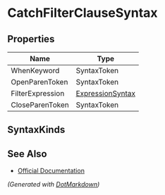 # CatchFilterClauseSyntax

## Properties

| Name             | Type                                    |
| ---------------- | --------------------------------------- |
| WhenKeyword      | SyntaxToken                             |
| OpenParenToken   | SyntaxToken                             |
| FilterExpression | [ExpressionSyntax](ExpressionSyntax.md) |
| CloseParenToken  | SyntaxToken                             |

## SyntaxKinds

## See Also

* [Official Documentation](https://docs.microsoft.com/en-us/dotnet/api/microsoft.codeanalysis.csharp.syntax.catchfilterclausesyntax)


*\(Generated with [DotMarkdown](http://github.com/JosefPihrt/DotMarkdown)\)*